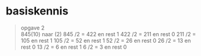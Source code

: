 # basiskennis
> opgave 2<br>
845(10) naar (2)
845 /2 = 422 en rest 1
422 /2 = 211 en rest 0
211 /2 = 105 en rest 1
105 /2 = 52 en rest 1
52 /2 = 26 en rest 0
26 /2 = 13 en rest 0
13 /2 = 6 en rest 1
6 /2 = 3 en rest 0